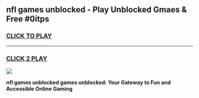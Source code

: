 
## nfl games unblocked - Play Unblocked Gmaes & Free #0itps
<h3>
<a href="https://news.freeplayer.one?title=nfl_games_unblocked&ref=26F">CLICK TO PLAY</a></h3>
<hr>

<h3>
<a href="https://news.freeplayer.one?title=nfl_games_unblocked&ref=26F">CLICK 2 PLAY</a>
  
</h3>

<a href="https://news.freeplayer.one?title=nfl_games_unblocked&ref=26F/"><img src="https://clearcache.store/games.png"></a>


**nfl games unblocked games unblocked: Your Gateway to Fun and Accessible Online Gaming**
